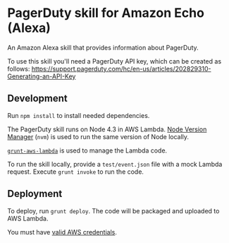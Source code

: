 # PagerDuty skill for Amazon Echo (Alexa)

An Amazon Alexa skill that provides information about PagerDuty.

To use this skill you'll need a PagerDuty API key, which can be created as follows: https://support.pagerduty.com/hc/en-us/articles/202829310-Generating-an-API-Key

## Development

Run `npm install` to install needed dependencies.

The PagerDuty skill runs on Node 4.3 in AWS Lambda. [Node Version Manager](https://github.com/creationix/nvm) (`nvm`) is used to run the same version of Node locally.

[`grunt-aws-lambda`](https://github.com/Tim-B/grunt-aws-lambda) is used to manage the Lambda code.

To run the skill locally, provide a `test/event.json` file with a mock Lambda request. Execute `grunt invoke` to run the code.

## Deployment

To deploy, run `grunt deploy`. The code will be packaged and uploaded to AWS Lambda.

You must have [valid AWS credentials](https://github.com/Tim-B/grunt-aws-lambda#aws-credentials).
